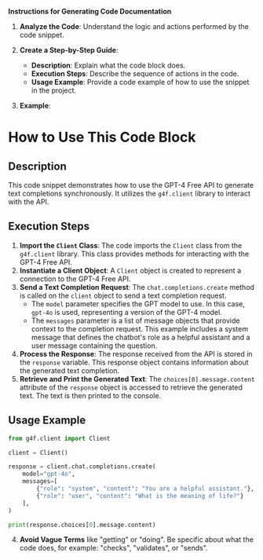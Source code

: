 **Instructions for Generating Code Documentation**

1. **Analyze the Code**: Understand the logic and actions performed by the code snippet.

2. **Create a Step-by-Step Guide**:
    - **Description**: Explain what the code block does.
    - **Execution Steps**: Describe the sequence of actions in the code.
    - **Usage Example**: Provide a code example of how to use the snippet in the project.

3. **Example**:

How to Use This Code Block
=========================================================================================

Description
-------------------------
This code snippet demonstrates how to use the GPT-4 Free API to generate text completions synchronously. It utilizes the `g4f.client` library to interact with the API. 

Execution Steps
-------------------------
1. **Import the `Client` Class**: The code imports the `Client` class from the `g4f.client` library. This class provides methods for interacting with the GPT-4 Free API.
2. **Instantiate a Client Object**: A `Client` object is created to represent a connection to the GPT-4 Free API.
3. **Send a Text Completion Request**: The `chat.completions.create` method is called on the `client` object to send a text completion request.
   - The `model` parameter specifies the GPT model to use. In this case, `gpt-4o` is used, representing a version of the GPT-4 model.
   - The `messages` parameter is a list of message objects that provide context to the completion request. This example includes a system message that defines the chatbot's role as a helpful assistant and a user message containing the question.
4. **Process the Response**: The response received from the API is stored in the `response` variable. This response object contains information about the generated text completion.
5. **Retrieve and Print the Generated Text**: The `choices[0].message.content` attribute of the `response` object is accessed to retrieve the generated text. The text is then printed to the console.

Usage Example
-------------------------

```python
from g4f.client import Client

client = Client()

response = client.chat.completions.create(
    model="gpt-4o",
    messages=[
        {"role": "system", "content": "You are a helpful assistant."},
        {"role": "user", "content": "What is the meaning of life?"}
    ],
)

print(response.choices[0].message.content)
```

4. **Avoid Vague Terms** like "getting" or "doing". Be specific about what the code does, for example: "checks", "validates", or "sends".